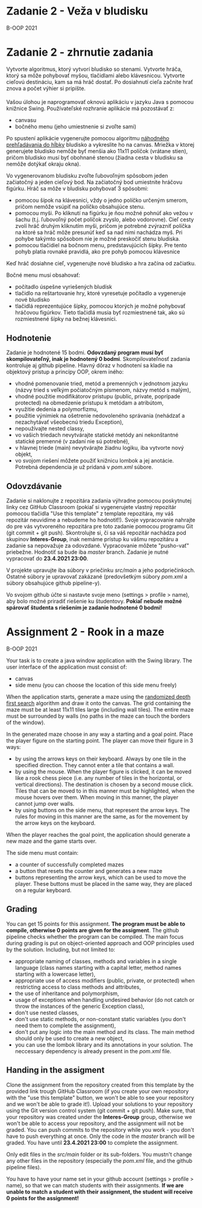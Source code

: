 # Zadanie 2 - Veža v bludisku
B-OOP 2021
# Zadanie 2 - zhrnutie zadania

Vytvorte algoritmus, ktorý vytvorí bludisko so stenami.
Vytvorte hráča, ktorý sa môže pohybovať myšou, tlačidlami alebo klávesnicou.
Vytvorte cieľovú destináciu, kam sa má hráč dostať.
Po dosiahnutí cieľa začnite hrať znova a počet výhier si pripíšte.

####
Vašou úlohou je naprogramovať oknovú aplikáciu v jazyku Java s pomocou knižnice Swing. Používateľské rozhranie aplikácie má pozostávať z:

* canvasu
* bočného menu (jeho umiestnenie si zvoľte sami)

Po spustení aplikácie vygenerujte pomocou algoritmu [náhodného prehľadávania do hĺbky](https://www.baeldung.com/cs/maze-generation#dfs-maze) bludisko a vykreslite ho na canvas.
Mriežka v ktorej generujete bludisko nemôže byť menšia ako 11x11 políčok (vrátane stien), pričom bludisko musí byť obohnané stenou (žiadna cesta v bludisku sa nemôže dotýkať okraju okna).

Vo vygenerovanom bludisku zvoľte ľubovoľným spôsobom jeden začiatočný a jeden cieľový bod. Na začiatočný bod umiestnite hráčovu figúrku. Hráč sa môže v bludisku pohybovať 3 spôsobmi:
* pomocou šípok na klávesnici, vždy o jedno políčko určeným smerom, pričom nemôže vsúpiť na políčko obsahujúce stenu.
* pomocou myši. Po kliknutí na figúrku je ňou možné pohnúť ako vežou v šachu (t.j. ľubovoľný počet políčok zvyslo, alebo vodorovne). Cieľ cesty zvolí hráč druhým kliknutím myši, pričom je potrebné zvýrazniť políčka na ktoré sa hráč môže presunúť keď sa nad nimi nachádza myš. Pri pohybe takýmto spôsobom nie je možné preskočiť stenu bludiska.
* pomocou tlačidiel na bočnom menu, predstavujúcich šípky. Pre tento pohyb platia rovnaké pravidlá, ako pre pohyb pomocou klávesnice

Keď hráč dosiahne cieľ, vygenerujte nové bludisko a hra začína od začiatku.

Bočné menu musí obsahovať:
* počítadlo úspešne vyriešených bludísk
* tlačidlo na reštartovanie hry, ktoré vyresetuje počítadlo a vygeneruje nové bludisko
* tlačidlá reprezentujúce šípky, pomocou ktorých je možné pohybovať hráčovou figúrkov. Tieto tlačidlá musia byť rozmiestnené tak, ako sú rozmiestnené šípky na bežnej klávesnici.



## Hodnotenie

Zadanie je hodnotené 15 bodmi. **Odovzdaný program musí byť skompilovateľný, inak je
hodnotený 0 bodmi**. Skompilovateľnosť zadania kontroluje aj github pipeline. Hlavný dôraz v hodnotení sa kladie na objektový prístup a princípy OOP,
okrem iného:

* vhodné pomenovanie tried, metód a premenných v jednotnom jazyku (názvy tried s veľkým počiatočným písmenom, názvy metód s malým),
* vhodné použitie modifikátorov prístupu (public, private, poprípade protected) na obmedzenie prístupu k metódam a atribútom,
* využitie dedenia a polymorfizmu,
* použitie výnimiek na ošetrenie nedovoleného správania (nehádzať a nezachytávať všeobecnú triedu Exception),
* nepoužívajte nested classy,
* vo vašich triedach nevytvárajte statické metódy ani nekonštantné statické premenné (v zadaní nie sú potrebné),
* v hlavnej triede (main) nevytvárajte žiadnu logiku, iba vytvorte nový objekt,
* vo svojom riešení môžete použiť knižnicu lombok a jej anotácie. Potrebná dependencia je už pridaná v _pom.xml_ súbore.

## Odovzdávanie
Zadanie si naklonujte z repozitára zadania výhradne pomocou poskytnutej linky cez GitHub Classroom (pokiaľ si vygenerujete vlastný repozitár pomocou tlačidla "Use this template" z template repozitára, my váš repozitár neuvidíme a nebudeme ho hodnotiť!). Svoje vypracovanie nahrajte do pre vás vytvoreného repozitára pre toto zadanie pomocou programu Git (git commit + git push).
Skontrolujte si, či sa váš repozitár nachádza pod skupinov **Interes-Group**, inak nemáme prístup ku vášmu repozitáru a zadanie sa nepovažuje za odovzdané. Vypracovanie môžete "pusho-vať" priebežne. Hodnotiť sa bude iba _master_ branch. Zadanie je nutné vypracovať do **23.4.2021 23:00**.

V projekte upravujte iba súbory v priečinku _src/main_ a jeho podpriečinkoch. Ostatné súbory je upravovať zakázané (predovšetkým súbory _pom.xml_ a súbory obsahujúce github pipeline-y).

Vo svojom github účte si nastavte svoje meno (settings > profile > name), aby bolo možné priradiť riešenie ku študentovy. **Pokiaľ nebude možné spárovať študenta s riešením je zadanie hodnotené 0 bodmi!**

# Assignment 2 - Rook in a maze
B-OOP 2021

Your task is to create a java window application with the Swing library. The user interface of the application must consist of:
* canvas
* side menu (you can choose the location of this side menu freely)

When the application starts, generate a maze using the [randomized depth first search](https://www.baeldung.com/cs/maze-generation#dfs-maze) algorithm and draw it onto the canvas.
The grid containing the maze must be at least 11x11 tiles large (including wall tiles). The entire maze must be surrounded by walls (no paths in the maze can touch the borders of the window).

In the generated maze choose in any way a starting and a goal point. Place the player figure on the starting point. The player can move their figure in 3 ways:
* by using the arrows keys on their keyboard. Always by one tile in the specified direction. They cannot enter a tile that contains a wall.
* by using the mouse. When the player figure is clicked, it can be moved like a rook chess piece (i.e. any number of tiles in the horizontal, or vertical directions).
The destination is chosen by a second mouse click. Tiles that can be moved to in this manner must be highlighted, when the mouse hovers over them. When moving in this manner, the player cannot jump over walls.
* by using buttons on the side menu, that represent the arrow keys. The rules for moving in this manner are the same, as for the movement by the arrow keys on the keyboard.

When the player reaches the goal point, the application should generate a new maze and the game starts over.

The side menu must contain:
* a counter of successfully completed mazes
* a button that resets the counter and generates a new maze
* buttons representing the arrow keys, which can be used to move the player. These buttons must be placed in the same way, they are placed on a regular keyboard.



## Grading
You can get 15 points for this assignment. **The program must be able to compile, otherwise 0 points are given for the assigment**.
The github pipeline checks whether the program can be compiled. The main focus during grading is put on object-oriented approach and OOP principles used by the solution.
Including, but not limited to:
* appropriate naming of classes, methods and variables in a single language (class names starting with a capital letter, method names starting with a lowercase letter),
* appropriate use of access modifiers (public, private, or protected) when restricting access to class methods and attributes,
* the use of inheritance and polymorphism,
* usage of exceptions when handling undesired behavior (do not catch or throw the instances of the generic Exception class),
* don't use nested classes,
* don't use static methods, or non-constant static variables (you don't need them to complete the assignment),
* don't put any logic into the main method and its class. The main method should only be used to create a new object,
* you can use the lombok library and its annotations in your solution. The neccessary dependency is already present in the _pom.xml_ file.

## Handing in the assigment
Clone the assignment from the repository created from this template by the provided link trough GitHub Classroom (if you create your own repository with the "use this template" button, we won't be able to see your repository and we won't be able to grade it!). Upload your solutions to your repository using the Git version control system (git commit + git push).
Make sure, that your repository was created under the **Interes-Group** group, otherwise we won't be able to access your repository, and the assignment will not be graded.
You can push commits to the repository while you work - you don't have to push everything at once. Only the code in the _master_ branch will be graded. You have until **23.4.2021 23:00** to complete the assignment.

Only edit files in the _src/main_ folder or its sub-folders. You mustn't change any other files in the repository (especially the _pom.xml_ file, and the github pipeline files).

You have to have your name set in your github account (settings > profile > name), so that we can match students with their assignments. **If we are unable to match a student with their assignment, the student will receive 0 points for the assignment!**
